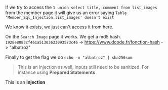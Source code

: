 If we try to access the `1 union select title, comment from list_images` from the member page it will give us an error saying `Table 'Member_Sql_Injection.list_images' doesn't exist`

We know it exists, we just can't access it from here.

On the `Search Image` page it works.
We get a md5 hash. `1928e8083cf461a51303633093573c46` -> https://www.dcode.fr/fonction-hash -> "albatroz"

Finally to get the flag we do ``echo -n "albatroz" | sha256sum``

> This is an injection as well, inputs still need to be sanitized. For instance using **Prepared Statements**

This is an **Injection**
